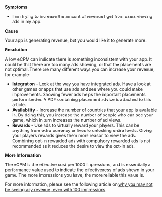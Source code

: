 

**Symptoms**


- I am trying to increase the amount of revenue I get from users viewing ads in my app.



**Cause**



Your app is generating revenue, but you would like it to generate more.



**Resolution**



A low eCPM can indicate there is something inconsistent with your app. It could be that there are too many ads showing, or that the placements are not optimal. There are many different ways you can increase your revenue, for example:


- **Integration** - Look at the way you have integrated ads. Have a look at other games or apps that use ads and see where you could make improvements. Showing fewer ads helps the important placements perform better. A PDF containing placement advice is attached to this article.
- **Availability** - Increase the number of countries that your app is available in. By doing this, you increase the number of people who can see your game, which in turn increases the number of ad views.
- **Rewards**  - Use ads to virtually reward your players. This can be anything from extra currency or lives to unlocking entire levels. Giving your players rewards gives them more reason to view the ads. Combining opt-in rewarded ads with compulsory rewarded ads is not recommended as it reduces the desire to view the opt-in ads.



**More Information**



The eCPM is the effective cost per 1000 impressions, and is essentially a performance value used to indicate the effectiveness of ads shown in your game. The more impressions you have, the more reliable this value is.



For more information, please see the following article on [why you may not be seeing any revenue, even with 100 impressions](https://support.unity3d.com/hc/en-us/articles/210954246-Why-am-I-not-seeing-any-revenue-even-with-100-impressions-).

